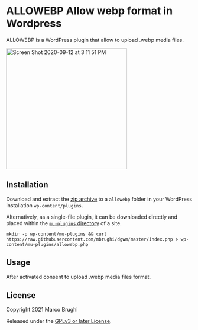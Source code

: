 # ALLOWEBP Allow webp format in Wordpress

ALLOWEBP is a WordPress plugin that allow to upload .webp media files.

<img width="327" alt="Screen Shot 2020-09-12 at 3 11 51 PM" src="https://user-images.githubusercontent.com/1779930/93003158-60290300-f50a-11ea-8ad0-40f414e64786.png">

## Installation

Download and extract the [zip archive](https://github.com/aduth/g-debugger/archive/master.zip) to a `allowebp` folder in your WordPress installation `wp-content/plugins`.

Alternatively, as a single-file plugin, it can be downloaded directly and placed within the [`mu-plugins` directory](https://codex.wordpress.org/Must_Use_Plugins) of a site.

```
mkdir -p wp-content/mu-plugins && curl https://raw.githubusercontent.com/mbrughi/dgwm/master/index.php > wp-content/mu-plugins/allowebp.php
```

## Usage

After activated consent to upload .webp media files format.

## License

Copyright 2021 Marco Brughi 

Released under the [GPLv3 or later License](https://www.gnu.org/licenses/gpl-3.0.html).
